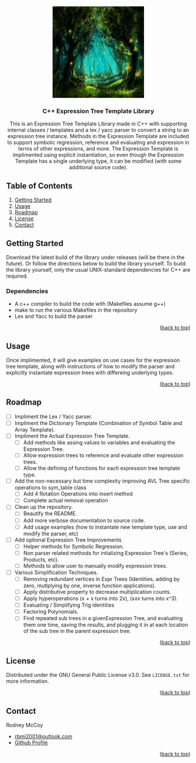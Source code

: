 <div id="top"></div>


<!-- PROJECT LOGO -->
<br />
<div align="center">
  <a href="https://github.com/github_username/repo_name">
    <img src="icon.jpg" alt="Logo" width="250">
  </a>

<h3 align="center">C++ Expression Tree Template Library</h3>

  <p align="center">
    This is an Expression Tree Template Library made in C++ with supporting internal classes / templates and a lex / yacc parser to convert a string to an expression tree instance. Methods in the Expression Template are included to support symbolic regression, reference and evaluating and expression in terms of other expressions, and more. The Expression Template is implimented using explicit instantiation, so even though the Expression Template has a single underlying type, it can be modified (with some additional source code).
  </p>
</div>



<!-- TABLE OF CONTENTS -->
## Table of Contents
<ol>
  <li><a href="#getting-started">Getting Started</a></li>
  <li><a href="#usage">Usage</a></li>
  <li><a href="#roadmap">Roadmap</a></li>
  <li><a href="#license">License</a></li>
  <li><a href="#contact">Contact</a></li>
</ol>





<!-- GETTING STARTED -->
## Getting Started

Download the latest build of the library under releases (will be there in the future). Or follow the directions below to build the library yourself. To build the library yourself, only the usual UNIX-standard dependencies for C++ are required.

### Dependencies
* A c++ compiler to build the code with (Makefiles assume g++)
* make to run the various Makefiles in the repository
* Lex and Yacc to build the parser



<p align="right">(<a href="#top">back to top</a>)</p>





<!-- USAGE EXAMPLES -->
## Usage

Once implimented, it will give examples on use cases for the expresison tree template, along with instructions of how to modify the parser and explicitly instantate expression trees with differeing underlying types.

<p align="right">(<a href="#top">back to top</a>)</p>





<!-- ROADMAP -->
## Roadmap
- [ ] Impliment the Lex / Yacc parser.
- [ ] Impliment the Dictionary Template (Combination of Symbol Table and Array Template).
- [ ] Impliment the Actual Expression Tree Template.
  - [ ] Add methods like assing values to variables and evaluating the Expression Tree.
  - [ ] Allow expression trees to reference and evaluate other expression trees.
  - [ ] Allow the defining of functions for each expression tree template type.
- [ ] Add the non-necessary but time complexity improving AVL Tree specific operations to sym_table class
  - [ ] Add 4 Rotation Operations into insert method
  - [ ] Complete actual removal operation
- [ ] Clean up the repository.
  - [ ] Beautify the README.
  - [ ] Add more verbose documentation to source code.
  - [ ] Add usage examples (how to instantate new template type, use and modify the parser, etc)
- [ ] Add optional Expression Tree Improvements
  - [ ] Helper methods for Symbolic Regression.
  - [ ] Non parser related methods for intializing Expression Tree's (Series, Products, etc).
  - [ ] Methods to allow user to manually  modify expression trees.
- [ ] Various Simplification Techniques.
  - [ ] Removing redundant vertices in Expr Trees (Identities, adding by zero, mutlplying by one, inverse function applications).
  - [ ] Apply distributive property to decrease multiplication counts.
  - [ ] Apply hyperoperations (x + x turns into 2x), (x*x*x turns into x^3).
  - [ ] Evaluating / Simplifying Trig identities
  - [ ] Factoring Polynomials.
  - [ ] Find repeated sub trees in a givenExpression Tree, and evaluating them one time, saving the results, and plugging it in at each location of the sub tree in the parent expression tree.

<p align="right">(<a href="#top">back to top</a>)</p>





<!-- LICENSE -->
## License

Distributed under the GNU General Public License v3.0. See `LICENSE.txt` for more information.

<p align="right">(<a href="#top">back to top</a>)</p>





<!-- CONTACT -->
## Contact

Rodney McCoy
- [rbmj2001@outlook.com](rbmj2001@outlook.com) 
- [Github Profile](https://github.com/RodneyMcCoy)

<p align="right">(<a href="#top">back to top</a>)</p>
